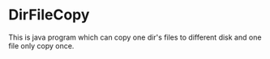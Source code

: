 # DirFileCopy
This is java program which can copy one dir's files to different disk and one file only copy once.

